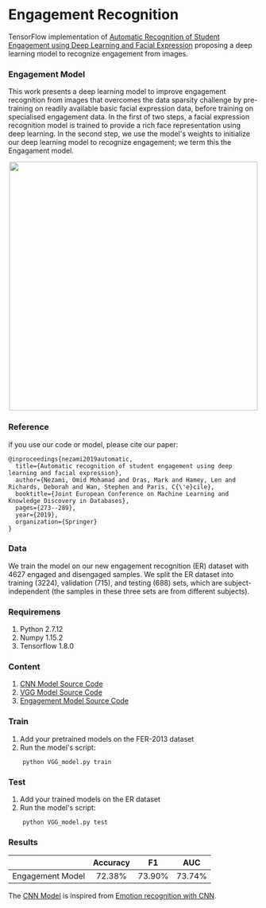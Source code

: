 # Engagement Recognition

TensorFlow implementation of [Automatic Recognition of Student Engagement using Deep Learning and Facial Expression](https://arxiv.org/abs/1808.02324) proposing a deep learning model to recognize engagement from images.


### Engagement Model
This work presents a deep learning model to improve engagement recognition from images that overcomes the data sparsity challenge by pre-training on readily available basic facial expression data, before training on specialised engagement data. In the first of two steps, a facial expression recognition model is trained to provide a rich face representation using deep learning. In the second step, we use the model's weights to initialize our deep learning model to recognize engagement; we term this the Engagament model.

<p align="center">
<img src="images/VGG_eng_model.jpg" width=500 high=700>
</p>

### Reference
if you use our code or model, please cite our paper:
```
@inproceedings{nezami2019automatic,
  title={Automatic recognition of student engagement using deep learning and facial expression},
  author={Nezami, Omid Mohamad and Dras, Mark and Hamey, Len and Richards, Deborah and Wan, Stephen and Paris, C{\'e}cile},
  booktitle={Joint European Conference on Machine Learning and Knowledge Discovery in Databases},
  pages={273--289},
  year={2019},
  organization={Springer}
}
```
### Data
We train the model on our new engagement recognition (ER) dataset with 4627 engaged and disengaged samples. We split the ER dataset into training (3224), validation (715), and testing (688) sets, which are subject-independent (the samples in these three sets are from different subjects).

### Requiremens
1. Python 2.7.12
2. Numpy 1.15.2
3. Tensorflow 1.8.0

### Content
1. [CNN Model Source Code](/code/CNN_model.py)
2. [VGG Model Source Code](/code/VGG_model.py)
3. [Engagement Model Source Code](/code/VGG_model.py)

### Train
1. Add your pretrained models on the FER-2013 dataset
2. Run the model's script:
````
    python VGG_model.py train
````

### Test
1. Add your trained models on the ER dataset
2. Run the model's script:
````
    python VGG_model.py test
````
    
### Results
|                   | Accuracy     | F1 | AUC    |
|-------------------|:-------------------:|:------------------------:|:---------------------:|
|Engagement Model | 72.38%  | 73.90% | 73.74%  |

The [CNN Model](/code/CNN_model.py) is inspired from [Emotion recognition with CNN](
https://github.com/isseu/emotion-recognition-neural-networks).
